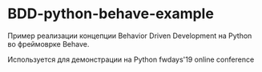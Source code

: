 # BDD-python-behave-example
Пример реализации концепции Behavior Driven Development на Python во фреймоврке Behave. 

Используется для демонстрации на Python fwdays'19 online conference
